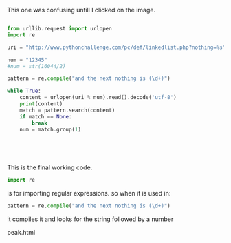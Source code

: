 This one was confusing untill I clicked on the image. 



```python

from urllib.request import urlopen
import re

uri = "http://www.pythonchallenge.com/pc/def/linkedlist.php?nothing=%s"

num = "12345"
#num = str(16044/2)

pattern = re.compile("and the next nothing is (\d+)")

while True:
    content = urlopen(uri % num).read().decode('utf-8')
    print(content)
    match = pattern.search(content)
    if match == None:
        break
    num = match.group(1)

    

    
```
This is the final working code.

```python
import re
```

is for importing regular expressions. so when it is used in:

```python
pattern = re.compile("and the next nothing is (\d+)")
```
it compiles it and looks for the string followed by a number

peak.html

